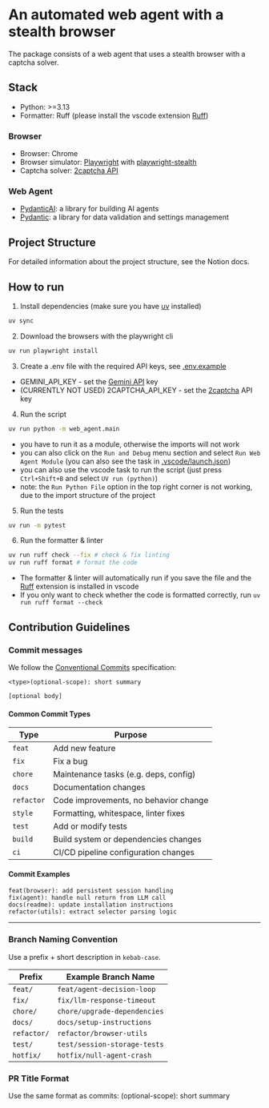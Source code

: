 # An automated web agent with a stealth browser

The package consists of a web agent that uses a stealth browser with a captcha solver.

## Stack

- Python: >=3.13
- Formatter: Ruff (please install the vscode extension [Ruff](https://marketplace.visualstudio.com/items?itemName=charliermarsh.ruff))

### Browser

- Browser: Chrome
- Browser simulator: [Playwright](https://playwright.dev/) with [playwright-stealth](https://github.com/AtuboDad/playwright_stealth)
- Captcha solver: [2captcha API](https://2captcha.com/)

### Web Agent

- [PydanticAI](https://ai.pydantic.dev/): a library for building AI agents
- [Pydantic](https://docs.pydantic.dev/latest/): a library for data validation and settings management

## Project Structure

For detailed information about the project structure, see the Notion docs.

## How to run

1. Install dependencies (make sure you have [uv](https://docs.astral.sh/uv/) installed)

```bash
uv sync
```

2. Download the browsers with the playwright cli

```bash
uv run playwright install
```

3. Create a .env file with the required API keys, see [.env.example](.env.example)

- GEMINI_API_KEY - set the [Gemini API](https://aistudio.google.com/apikey) key
- (CURRENTLY NOT USED) 2CAPTCHA_API_KEY - set the [2captcha](https://2captcha.com/) API key

4. Run the script

```bash
uv run python -m web_agent.main
```

- you have to run it as a module, otherwise the imports will not work
- you can also click on the `Run and Debug` menu section and select `Run Web Agent Module` (you can also see the task in [.vscode/launch.json](.vscode/launch.json))
- you can also use the vscode task to run the script (just press `Ctrl+Shift+B` and select `UV run (python)`)
- note: the `Run Python File` option in the top right corner is not working, due to the import structure of the project

5. Run the tests

```bash
uv run -m pytest
```

6. Run the formatter & linter

```bash
uv run ruff check --fix # check & fix linting
uv run ruff format # format the code
```

- The formatter & linter will automatically run if you save the file and the [Ruff](https://marketplace.visualstudio.com/items?itemName=charliermarsh.ruff) extension is installed in vscode
- If you only want to check whether the code is formatted correctly, run `uv run ruff format --check`

## Contribution Guidelines

### Commit messages

We follow the [Conventional Commits](https://www.conventionalcommits.org/) specification:

```
<type>(optional-scope): short summary

[optional body]
```

#### Common Commit Types

| Type       | Purpose                               |
| ---------- | ------------------------------------- |
| `feat`     | Add new feature                       |
| `fix`      | Fix a bug                             |
| `chore`    | Maintenance tasks (e.g. deps, config) |
| `docs`     | Documentation changes                 |
| `refactor` | Code improvements, no behavior change |
| `style`    | Formatting, whitespace, linter fixes  |
| `test`     | Add or modify tests                   |
| `build`    | Build system or dependencies changes  |
| `ci`       | CI/CD pipeline configuration changes  |

#### Commit Examples

```
feat(browser): add persistent session handling
fix(agent): handle null return from LLM call
docs(readme): update installation instructions
refactor(utils): extract selector parsing logic
```

---

### Branch Naming Convention

Use a prefix + short description in `kebab-case`.

| Prefix      | Example Branch Name          |
| ----------- | ---------------------------- |
| `feat/`     | `feat/agent-decision-loop`   |
| `fix/`      | `fix/llm-response-timeout`   |
| `chore/`    | `chore/upgrade-dependencies` |
| `docs/`     | `docs/setup-instructions`    |
| `refactor/` | `refactor/browser-utils`     |
| `test/`     | `test/session-storage-tests` |
| `hotfix/`   | `hotfix/null-agent-crash`    |

### PR Title Format

Use the same format as commits:
<type>(optional-scope): short summary
